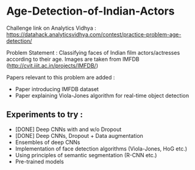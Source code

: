 # Age-Detection-of-Indian-Actors

Challenge link on Analytics Vidhya : https://datahack.analyticsvidhya.com/contest/practice-problem-age-detection/

Problem Statement : Classifying faces of Indian film actors/actresses according to their age. Images are taken from IMFDB (http://cvit.iiit.ac.in/projects/IMFDB/)

Papers relevant to this problem are added : 

- Paper introducing IMFDB dataset 
- Paper explaining Viola-Jones algorithm for real-time object detection


## Experiments to try :

- [DONE] Deep CNNs with and w/o Dropout
- [DONE] Deep CNNs, Dropout + Data augmentation
- Ensembles of deep CNNs
- Implementation of face detection algorithms (Viola-Jones, HoG etc.)
- Using principles of semantic segmentation (R-CNN etc.)
- Pre-trained models


